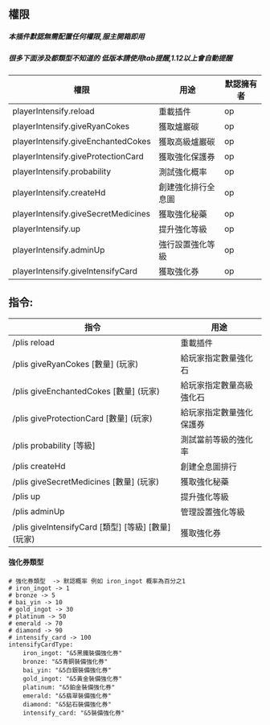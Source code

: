 ## 權限
##### 本插件默認無需配置任何權限,服主開箱即用
##### 很多下面涉及都類型不知道的 低版本請使用tab提醒,1.12以上會自動提醒
| 權限                                  | 用途        | 默認擁有者   |
|-------------------------------------|-----------|---------|
| playerIntensify.reload              | 重載插件      | op      |
| playerIntensify.giveRyanCokes       | 獲取爐巖碳     | op      |
| playerIntensify.giveEnchantedCokes  | 獲取高級爐巖碳   | op      |
| playerIntensify.giveProtectionCard  | 獲取強化保護券   | op      |
| playerIntensify.probability         | 測試強化概率    | op      |
| playerIntensify.createHd            | 創建強化排行全息圖 | op      |
| playerIntensify.giveSecretMedicines | 獲取強化秘藥    | op      |
| playerIntensify.up                  | 提升強化等級    | op      |
| playerIntensify.adminUp             | 強行設置強化等級  | op      |
| playerIntensify.giveIntensifyCard   | 獲取強化券     | op      |

## 指令:
| 指令                                          | 用途           |
|---------------------------------------------|--------------|
| /plis reload                                | 重載插件         |
| /plis giveRyanCokes [數量] (玩家)               | 給玩家指定數量強化石   |
| /plis giveEnchantedCokes [數量] (玩家)          | 給玩家指定數量高級強化石 |
| /plis giveProtectionCard [數量] (玩家)          | 給玩家指定數量強化保護券 |
| /plis probability  [等級]                     | 測試當前等級的強化率   |
| /plis createHd                              | 創建全息圖排行      |
| /plis giveSecretMedicines [數量] (玩家)         | 獲取強化秘藥       |
| /plis up                                    | 提升強化等級       |
| /plis adminUp                               | 管理設置強化等級     |
| /plis giveIntensifyCard [類型] [等級] [數量] (玩家) | 獲取強化券        |

#### 強化券類型
```
# 強化券類型  -> 默認概率 例如 iron_ingot 概率為百分之1
# iron_ingot -> 1
# bronze -> 5
# bai_yin -> 10
# gold_ingot -> 30
# platinum -> 50
# emerald -> 70
# diamond -> 90
# intensify_card -> 100
intensifyCardType:
    iron_ingot: "&5黑鐵裝備強化券"
    bronze: "&5青銅裝備強化券"
    bai_yin: "&5白銀裝備強化券"
    gold_ingot: "&5黃金裝備強化券"
    platinum: "&5鉑金裝備強化券"
    emerald: "&5翡翠裝備強化券"
    diamond: "&5鉆石裝備強化券"
    intensify_card: "&5裝備強化券"
```